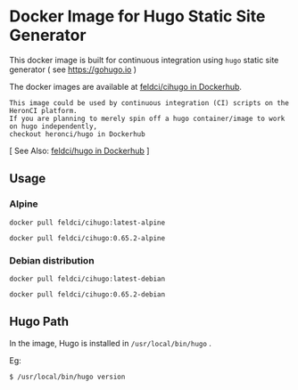 # Docker Image for Hugo Static Site Generator

This docker image is built for continuous integration using `hugo` static site generator ( see https://gohugo.io )

The docker images are available at [feldci/cihugo in Dockerhub](https://hub.docker.com/r/feldci/cihugo).

```
This image could be used by continuous integration (CI) scripts on the HeronCI platform.
If you are planning to merely spin off a hugo container/image to work on hugo independently,
checkout heronci/hugo in Dockerhub
```
[ See Also: [feldci/hugo in Dockerhub](https://hub.docker.com/r/feldci/hugo) ]

## Usage

### Alpine

```
docker pull feldci/cihugo:latest-alpine
```

```
docker pull feldci/cihugo:0.65.2-alpine
```

### Debian distribution

```
docker pull feldci/cihugo:latest-debian
```

```
docker pull feldci/cihugo:0.65.2-debian
```

## Hugo Path

In the image, Hugo is installed in `/usr/local/bin/hugo` .

Eg:

```
$ /usr/local/bin/hugo version
```
